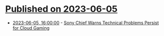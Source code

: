 # [Published on 2023-06-05](index.md)

* [2023-06-05, 16:00:00](https://slashdot.org/story/23/06/05/1539225/sony-chief-warns-technical-problems-persist-for-cloud-gaming?utm_source=rss1.0mainlinkanon&utm_medium=feed) - [Sony Chief Warns Technical Problems Persist for Cloud Gaming](https://slashdot.org/story/23/06/05/1539225/sony-chief-warns-technical-problems-persist-for-cloud-gaming?utm_source=rss1.0mainlinkanon&utm_medium=feed)
